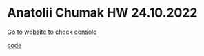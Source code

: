 # Anatolii Chumak HW 24.10.2022

[Go to website to check console](https://tolik4umak.github.io/TEL_RAN_PROF/FE/HW/10_OKT/07__HW__24.10.2022/index.html)

[code](https://github.com/Tolik4umak/TEL_RAN_PROF/blob/main/FE/HW/10_OKT/07__HW__24.10.2022/script.js)
